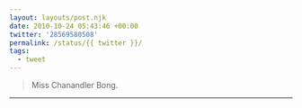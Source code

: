 ```yaml
---
layout: layouts/post.njk
date: 2010-10-24 05:43:46 +00:00
twitter: '28569580508'
permalink: /status/{{ twitter }}/
tags: 
  - tweet
---
```


> Miss Chanandler Bong.

---
